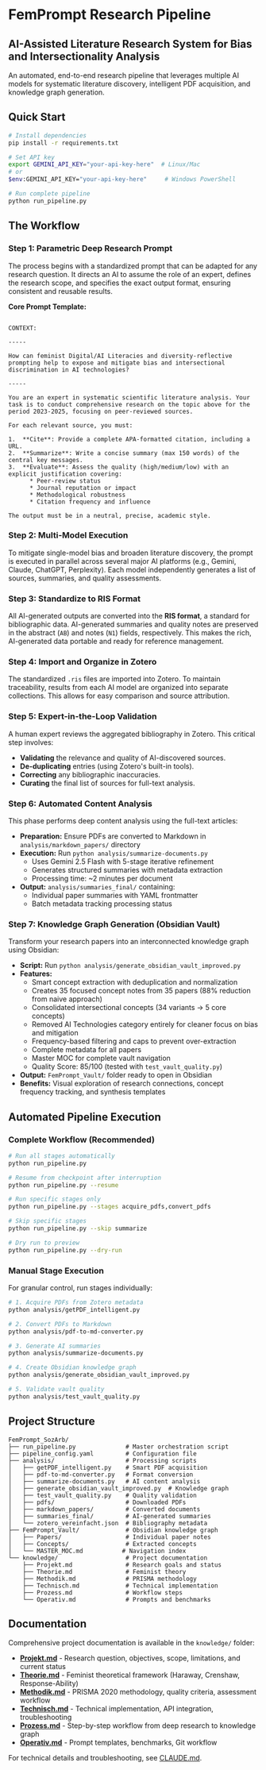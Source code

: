 # FemPrompt Research Pipeline

## AI-Assisted Literature Research System for Bias and Intersectionality Analysis

An automated, end-to-end research pipeline that leverages multiple AI models for systematic literature discovery, intelligent PDF acquisition, and knowledge graph generation.

## Quick Start

```bash
# Install dependencies
pip install -r requirements.txt

# Set API key
export GEMINI_API_KEY="your-api-key-here"  # Linux/Mac
# or
$env:GEMINI_API_KEY="your-api-key-here"     # Windows PowerShell

# Run complete pipeline
python run_pipeline.py
```

## The Workflow

### **Step 1: Parametric Deep Research Prompt**

The process begins with a standardized prompt that can be adapted for any research question. It directs an AI to assume the role of an expert, defines the research scope, and specifies the exact output format, ensuring consistent and reusable results.

**Core Prompt Template:**
```

CONTEXT:

-----

How can feminist Digital/AI Literacies and diversity-reflective prompting help to expose and mitigate bias and intersectional discrimination in AI technologies?

-----

You are an expert in systematic scientific literature analysis. Your task is to conduct comprehensive research on the topic above for the period 2023-2025, focusing on peer-reviewed sources.

For each relevant source, you must:

1.  **Cite**: Provide a complete APA-formatted citation, including a URL.
2.  **Summarize**: Write a concise summary (max 150 words) of the central key messages.
3.  **Evaluate**: Assess the quality (high/medium/low) with an explicit justification covering:
      * Peer-review status
      * Journal reputation or impact
      * Methodological robustness
      * Citation frequency and influence

The output must be in a neutral, precise, academic style.

```

### **Step 2: Multi-Model Execution**

To mitigate single-model bias and broaden literature discovery, the prompt is executed in parallel across several major AI platforms (e.g., Gemini, Claude, ChatGPT, Perplexity). Each model independently generates a list of sources, summaries, and quality assessments.

### **Step 3: Standardize to RIS Format**

All AI-generated outputs are converted into the **RIS format**, a standard for bibliographic data. AI-generated summaries and quality notes are preserved in the abstract (`AB`) and notes (`N1`) fields, respectively. This makes the rich, AI-generated data portable and ready for reference management.

### **Step 4: Import and Organize in Zotero**

The standardized `.ris` files are imported into Zotero. To maintain traceability, results from each AI model are organized into separate collections. This allows for easy comparison and source attribution.

### **Step 5: Expert-in-the-Loop Validation**

A human expert reviews the aggregated bibliography in Zotero. This critical step involves:
* **Validating** the relevance and quality of AI-discovered sources.
* **De-duplicating** entries (using Zotero's built-in tools).
* **Correcting** any bibliographic inaccuracies.
* **Curating** the final list of sources for full-text analysis.

### **Step 6: Automated Content Analysis**

This phase performs deep content analysis using the full-text articles:

* **Preparation:** Ensure PDFs are converted to Markdown in `analysis/markdown_papers/` directory
* **Execution:** Run `python analysis/summarize-documents.py`
  * Uses Gemini 2.5 Flash with 5-stage iterative refinement
  * Generates structured summaries with metadata extraction
  * Processing time: ~2 minutes per document
* **Output:** `analysis/summaries_final/` containing:
  * Individual paper summaries with YAML frontmatter
  * Batch metadata tracking processing status

### **Step 7: Knowledge Graph Generation (Obsidian Vault)**

Transform your research papers into an interconnected knowledge graph using Obsidian:

* **Script:** Run `python analysis/generate_obsidian_vault_improved.py`
* **Features:**
  * Smart concept extraction with deduplication and normalization
  * Creates 35 focused concept notes from 35 papers (88% reduction from naive approach)
  * Consolidated intersectional concepts (34 variants → 5 core concepts)
  * Removed AI Technologies category entirely for cleaner focus on bias and mitigation
  * Frequency-based filtering and caps to prevent over-extraction
  * Complete metadata for all papers
  * Master MOC for complete vault navigation
  * Quality Score: 85/100 (tested with `test_vault_quality.py`)
* **Output:** `FemPrompt_Vault/` folder ready to open in Obsidian
* **Benefits:** Visual exploration of research connections, concept frequency tracking, and synthesis templates

## Automated Pipeline Execution

### Complete Workflow (Recommended)

```bash
# Run all stages automatically
python run_pipeline.py

# Resume from checkpoint after interruption
python run_pipeline.py --resume

# Run specific stages only
python run_pipeline.py --stages acquire_pdfs,convert_pdfs

# Skip specific stages
python run_pipeline.py --skip summarize

# Dry run to preview
python run_pipeline.py --dry-run
```

### Manual Stage Execution

For granular control, run stages individually:

```bash
# 1. Acquire PDFs from Zotero metadata
python analysis/getPDF_intelligent.py

# 2. Convert PDFs to Markdown
python analysis/pdf-to-md-converter.py

# 3. Generate AI summaries
python analysis/summarize-documents.py

# 4. Create Obsidian knowledge graph
python analysis/generate_obsidian_vault_improved.py

# 5. Validate vault quality
python analysis/test_vault_quality.py
```

## Project Structure

```
FemPrompt_SozArb/
├── run_pipeline.py              # Master orchestration script
├── pipeline_config.yaml         # Configuration file
├── analysis/                    # Processing scripts
│   ├── getPDF_intelligent.py    # Smart PDF acquisition
│   ├── pdf-to-md-converter.py   # Format conversion
│   ├── summarize-documents.py   # AI content analysis
│   ├── generate_obsidian_vault_improved.py  # Knowledge graph
│   ├── test_vault_quality.py    # Quality validation
│   ├── pdfs/                    # Downloaded PDFs
│   ├── markdown_papers/         # Converted documents
│   ├── summaries_final/         # AI-generated summaries
│   └── zotero_vereinfacht.json  # Bibliography metadata
├── FemPrompt_Vault/             # Obsidian knowledge graph
│   ├── Papers/                  # Individual paper notes
│   ├── Concepts/                # Extracted concepts
│   └── MASTER_MOC.md           # Navigation index
└── knowledge/                   # Project documentation
    ├── Projekt.md               # Research goals and status
    ├── Theorie.md               # Feminist theory
    ├── Methodik.md              # PRISMA methodology
    ├── Technisch.md             # Technical implementation
    ├── Prozess.md               # Workflow steps
    └── Operativ.md              # Prompts and benchmarks
```

## Documentation

Comprehensive project documentation is available in the `knowledge/` folder:

- **[Projekt.md](knowledge/Projekt.md)** - Research question, objectives, scope, limitations, and current status
- **[Theorie.md](knowledge/Theorie.md)** - Feminist theoretical framework (Haraway, Crenshaw, Response-Ability)
- **[Methodik.md](knowledge/Methodik.md)** - PRISMA 2020 methodology, quality criteria, assessment workflow
- **[Technisch.md](knowledge/Technisch.md)** - Technical implementation, API integration, troubleshooting
- **[Prozess.md](knowledge/Prozess.md)** - Step-by-step workflow from deep research to knowledge graph
- **[Operativ.md](knowledge/Operativ.md)** - Prompt templates, benchmarks, Git workflow

For technical details and troubleshooting, see [CLAUDE.md](CLAUDE.md).